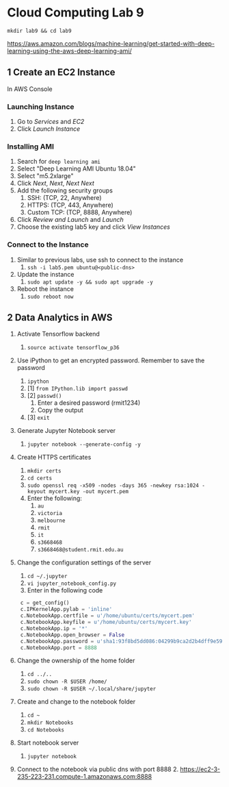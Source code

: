 # Cloud Computing Lab 9

`mkdir lab9 && cd lab9`

<https://aws.amazon.com/blogs/machine-learning/get-started-with-deep-learning-using-the-aws-deep-learning-ami/>

## 1 Create an EC2 Instance

In AWS Console

### Launching Instance

1. Go to *Services* and *EC2*
2. Click *Launch Instance*

### Installing AMI

1. Search for `deep learning ami`
2. Select "Deep Learning AMI Ubuntu 18.04"
3. Select "m5.2xlarge"
4. Click *Next*, *Next*, *Next* *Next*
5. Add the following security groups
   1. SSH: (TCP, 22, Anywhere)
   2. HTTPS: (TCP, 443, Anywhere)
   3. Custom TCP: (TCP, 8888, Anywhere)
6. Click *Review and Launch* and *Launch*
7. Choose the existing lab5 key and click *View Instances*

### Connect to the Instance

1. Similar to previous labs, use ssh to connect to the instance
   1. `ssh -i lab5.pem ubuntu@<public-dns>`
2. Update the instance
   1. `sudo apt update -y && sudo apt upgrade -y`
3. Reboot the instance
   1. `sudo reboot now`

## 2 Data Analytics in AWS

1. Activate Tensorflow backend
   1. `source activate tensorflow_p36`
2. Use iPython to get an encrypted password. Remember to save the password
   1. `ipython`
   2. [1] `from IPython.lib import passwd`
   3. [2] `passwd()`
      1. Enter a desired password (rmit1234)
      2. Copy the output
   4. [3] `exit`
3. Generate Jupyter Notebook server
   1. `jupyter notebook --generate-config -y`
4. Create HTTPS certificates
   1. `mkdir certs`
   2. `cd certs`
   3. `sudo openssl req -x509 -nodes -days 365 -newkey rsa:1024 -keyout mycert.key -out mycert.pem`
   4. Enter the following:
      1. `au`
      2. `victoria`
      3. `melbourne`
      4. `rmit`
      5. `it`
      6. `s3668468`
      7. `s3668468@student.rmit.edu.au`
5. Change the configuration settings of the server
   1. `cd ~/.jupyter`
   2. `vi jupyter_notebook_config.py`
   3. Enter in the following code

   ```python
    c = get_config()
    c.IPKernelApp.pylab = 'inline'
    c.NotebookApp.certfile = u'/home/ubuntu/certs/mycert.pem'
    c.NotebookApp.keyfile = u'/home/ubuntu/certs/mycert.key'
    c.NotebookApp.ip = '*'
    c.NotebookApp.open_browser = False
    c.NotebookApp.password = u'sha1:93f8bd5dd086:04299b9ca2d2b4dff9e5931efaab839e25fb5358'
    c.NotebookApp.port = 8888
   ```

6. Change the ownership of the home folder
   1. `cd ../..`
   2. `sudo chown -R $USER /home/`
   3. `sudo chown -R $USER ~/.local/share/jupyter`
7. Create and change to the notebook folder
   1. `cd ~`
   2. `mkdir Notebooks`
   3. `cd Notebooks`
8. Start notebook server
   1. `jupyter notebook`
9. Connect to the notebook via public dns with port 8888
   2. <https://ec2-3-235-223-231.compute-1.amazonaws.com:8888>
